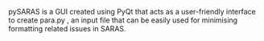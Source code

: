 pySARAS is a GUI created using PyQt that acts as a user-friendly interface to create para.py , an input file that can be easily used for minimising formatting related issues in SARAS.
